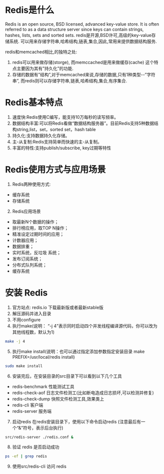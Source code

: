 # Redis是什么
Redis is an open source, BSD licensed, advanced key-value store. It is often referred to as a data structure server since keys can contain strings, hashes, lists, sets and sorted sets.
redis是开源,BSD许可,高级的key-value存储系统. 
可以用来存储字符串,哈希结构,链表,集合,因此,常用来提供数据结构服务.

redis和memcached相比,的独特之处:
1. redis可以用来做存储(storge), 而memccached是用来做缓存(cache)
  这个特点主要因为其有”持久化”的功能.
2. 存储的数据有”结构”,对于memcached来说,存储的数据,只有1种类型--”字符串”,
  而redis则可以存储字符串,链表,哈希结构,集合,有序集合.

# Redis基本特点
1. 速度快:Redis使用C编写，能支持10万每秒的读写频率。
2. 数据结构丰富:可以将Redis看做“数据结构服务器”。目前Redis支持5种数据结构string,list，set，sorted set，hash table
3. 持久化:支持数据持久化存储。
4. 主-从复制:Redis支持简单而快速的主-从复制。
5. 丰富的特性:支持publish/subscribe, key过期等特性

# Redis使用方式与应用场景
1. Redis两种使用方式:
- 缓存系统
- 存储系统
2. Redis应用场景
- 取最新N个数据的操作；
- 排行榜应用，取TOP N操作；
- 精准设定过期时间的应用；
- 计数器应用；
- 数据排重；
- 实时系统，反垃圾
系统；
- 发布订阅系统；
- 分布式队列系统；
- 缓存系统

# 安装 Redis
1. 官方站点: redis.io 下载最新版或者最新stable版
2. 解压源码并进入目录
3. 不用configure
4. 执行make(说明： “-j 4”表示同时启动四个并发线程编译源代码，你可以改为其他线程数，默认为1)
```bash 
make -j 4  
```
5. 执行make install(说明：也可以通过指定添加参数指定安装目录 make PREFIX=/usr/local/redis  install)
```bash  
sudo make install 
```
6. 安装完后，在安装目录的src目录下可以看到以下几个工具
- redis-benchmark  性能测试工具
- redis-check-aof  日志文件检测工(比如断电造成日志损坏,可以检测并修复)
- redis-check-dump  快照文件检测工具,效果类上
- redis-cli  客户端
- redis-server 服务端
7. 启动redis
在redis安装目录下，使用以下命令启动redis (注意最后有一个“&”符号，表示后台执行)
 ```bash 
 src/redis-server ./redis.conf & 
 ```
8. 验证 redis 是否启动成功
 ```bash  
 ps -ef | grep redis 
 ```
9. 使用src/redis-cli 访问 redis



